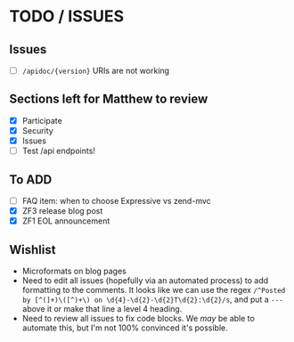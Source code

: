 # TODO / ISSUES

## Issues

- [ ] `/apidoc/{version}` URIs are not working

## Sections left for Matthew to review

- [X] Participate
- [X] Security
- [X] Issues
- [ ] Test /api endpoints!

## To ADD

- [ ] FAQ item: when to choose Expressive vs zend-mvc
- [X] ZF3 release blog post
- [X] ZF1 EOL announcement

## Wishlist

- Microformats on blog pages
- Need to edit all issues (hopefully via an automated process) to add formatting
  to the comments. It looks like we can use the regex
  `/^Posted by [^(]+)\([^)+\) on \d{4}-\d{2}-\d{2}T\d{2}:\d{2}/s`, and put a
  `---` above it or make that line a level 4 heading.
- Need to review all issues to fix code blocks. We *may* be able to automate
  this, but I'm not 100% convinced it's possible.
